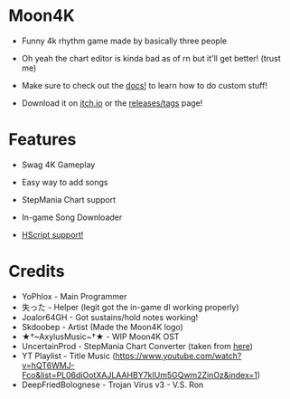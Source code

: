 # Moon4K

* Funny 4k rhythm game made by basically three people

* Oh yeah the chart editor is kinda bad as of rn but it'll get better! (trust me)

* Make sure to check out the [docs!](https://github.com/Celestial-Studioz/Moon4K/tree/main/docs) to learn how to do custom stuff!

* Download it on [itch.io](https://yophlox.itch.io/moon4k) or the [releases/tags](https://github.com/yophlox/Moon4K/tags) page!

# Features

* Swag 4K Gameplay

* Easy way to add songs

* StepMania Chart support

* In-game Song Downloader

* [HScript support!](https://github.com/Celestial-Studioz/Moon4K/tree/main/docs/HScript.md)

# Credits

* YoPhlox - Main Programmer
* 失った - Helper (legit got the in-game dl working properly)
* Joalor64GH - Got sustains/hold notes working!
* Skdoobep - Artist (Made the Moon4K logo)
* ★†~AxylusMusic~†★ - WIP Moon4K OST 
* UncertainProd - StepMania Chart Converter (taken from [here](https://github.com/UncertainProd/SMToPsychFNF-Web))
* YT Playlist - Title Music (https://www.youtube.com/watch?v=hQT6WMJ-Fco&list=PL06diOotXAJLAAHBY7kIUm5GQwm2ZinOz&index=1)
* DeepFriedBolognese - Trojan Virus v3 - V.S. Ron
